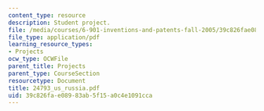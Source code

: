 ```yaml
---
content_type: resource
description: Student project.
file: /media/courses/6-901-inventions-and-patents-fall-2005/39c826fae08983ab5f15a0c4e1091cca_24793_us_russia.pdf
file_type: application/pdf
learning_resource_types:
- Projects
ocw_type: OCWFile
parent_title: Projects
parent_type: CourseSection
resourcetype: Document
title: 24793_us_russia.pdf
uid: 39c826fa-e089-83ab-5f15-a0c4e1091cca
---
```

